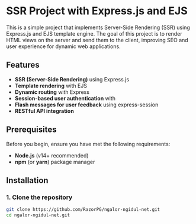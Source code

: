# SSR Project with Express.js and EJS

This is a simple project that implements Server-Side Rendering (SSR) using Express.js and EJS template engine. The goal of this project is to render HTML views on the server and send them to the client, improving SEO and user experience for dynamic web applications.

## Features

- **SSR (Server-Side Rendering)** using Express.js
- **Template rendering** with EJS
- **Dynamic routing** with Express
- **Session-based user authentication** with
- **Flash messages for user feedback** using express-session
- **RESTful API integration**

## Prerequisites

Before you begin, ensure you have met the following requirements:

- **Node.js** (v14+ recommended)
- **npm** (or **yarn**) package manager

## Installation

### 1. Clone the repository

```bash
git clone https://github.com/RazorPG/ngalor-ngidul-net.git
cd ngalor-ngidul-net.git
```
